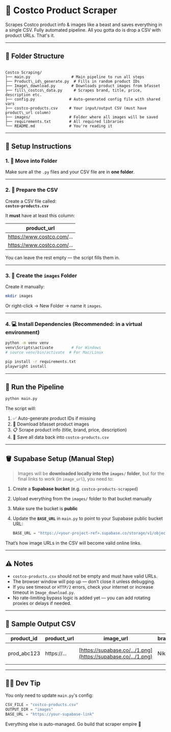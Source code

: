 # 🛒 Costco Product Scraper

Scrapes Costco product info & images like a beast and saves everything in a single CSV. Fully automated pipeline. All you gotta do is drop a CSV with product URLs. That's it.

---

## 🧾 Folder Structure

```

Costco Scraping/
├── main.py                  # Main pipeline to run all steps
├── Product\_id\_generate.py  # Fills in random product IDs
├── Image\_download.py       # Downloads product images from bfasset
├── fill\_costco\_data.py     # Scrapes brand, title, price, description etc.
├── config.py               # Auto-generated config file with shared vars
├── costco-products.csv     # Your input/output CSV (must have product\_url column)
├── images/                 # Folder where all images will be saved
├── requirements.txt        # All required libraries
└── README.md               # You're reading it

````

---

## 🔧 Setup Instructions

### 1. 📂 Move into Folder

Make sure all the `.py` files and your CSV file are in **one folder**.

---

### 2. 🧠 Prepare the CSV

Create a CSV file called:  
**`costco-products.csv`**

It **must** have at least this column:

| product_url |
|-------------|
| https://www.costco.com/... |
| https://www.costco.com/... |

You can leave the rest empty — the script fills them in.

---

### 3. 📁 Create the `images` Folder

Create it manually:

```bash
mkdir images
````

Or right-click → New Folder → name it `images`.

---

### 4. 💻 Install Dependencies (Recommended: in a virtual environment)

```bash
python -m venv venv
venv\Scripts\activate        # For Windows
# source venv/bin/activate  # For Mac/Linux

pip install -r requirements.txt
playwright install
```

---

## 🚀 Run the Pipeline

```bash
python main.py
```

The script will:

1. ✅ Auto-generate product IDs if missing
2. 📸 Download bfasset product images
3. 📋 Scrape product info (title, brand, price, description)
4. 🧾 Save all data back into `costco-products.csv`

---

## 🪣 Supabase Setup (Manual Step)

> Images will be **downloaded locally into the `images/` folder**, but for the final links to work (in `image_url`), you need to:

1. Create a **Supabase bucket** (e.g. `costco-products-scrapped`)
2. Upload everything from the `images/` folder to that bucket manually
3. Make sure the bucket is **public**
4. Update the **`BASE_URL`** in `main.py` to point to your Supabase public bucket URL:

   ```python
   BASE_URL = "https://<your-project-ref>.supabase.co/storage/v1/object/public/<your-bucket-name>"
   ```

That’s how image URLs in the CSV will become valid online links.

---

## ⚠️ Notes

* `costco-products.csv` should not be empty and must have valid URLs.
* The browser window will pop up — don’t close it unless debugging.
* If you see timeout or `HTTP/2` errors, check your internet or increase timeout in `Image_download.py`.
* No rate-limiting bypass logic is added yet — you can add rotating proxies or delays if needed.

---

## 🧪 Sample Output CSV

| product\_id  | product\_url | image\_url                                                     | brand | price | description         | ... |
| ------------ | ------------ | -------------------------------------------------------------- | ----- | ----- | ------------------- | --- |
| prod\_abc123 | https\://... | [https://supabase.co/.../1.png](https://supabase.co/.../1.png) | Nike  | \$89  | Sleek running shoes | ... |

---

## 🧙‍♂️ Dev Tip

You only need to update `main.py`'s config:

```python
CSV_FILE = "costco-products.csv"
OUTPUT_DIR = "images"
BASE_URL = "https://your-supabase-link"
```

Everything else is auto-managed. Go build that scraper empire 🚀
